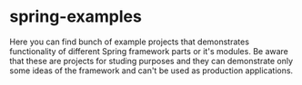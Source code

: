 # spring-examples
Here you can find bunch of example projects that demonstrates functionality of different Spring framework parts or it's modules. Be aware that these are projects for studing purposes and they can demonstrate only some ideas of the framework and can't be used as production applications.
